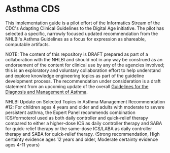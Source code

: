 # Asthma CDS

This implementation guide is a pilot effort of the Informatics Stream of the CDC's Adapting Clinical Guidelines to the Digital Age initiative. The pilot has selected a specific, narrowly focused updated recommendation from the NHLBI's Asthma Guidelines as a focus for expression as shareable, computable artifacts.

NOTE: The content of this repository is DRAFT prepared as part of a collaboration with the NHLBI and should not in any way be construed as an endorsement of the content for clinical use by any of the agencies involved; this is an exploratory and voluntary collaboration effort to help understand and explore knowledge engineering topics as part of the guideline development process. The recommendation under consideration is a draft statement from an upcoming update of the overall [Guidelines for the Diagnosis and Management of Asthma](https://www.nhlbi.nih.gov/health-topics/guidelines-for-diagnosis-management-of-asthma).

NHLBI Update on Selected Topics in Asthma Management
Recommendation #12: For children ages 4 years and older and adults with moderate to severe persistent asthma, the Expert Panel recommends combination ICS/formoterol used as both daily controller and quick-relief therapy compared to either a higher-dose ICS as daily controller therapy and SABA for quick-relief therapy or the same-dose ICS/LABA as daily controller therapy and SABA for quick-relief therapy. (Strong recommendation, High certainty evidence ages 12 years and older, Moderate certainty evidence ages 4-11 years)
